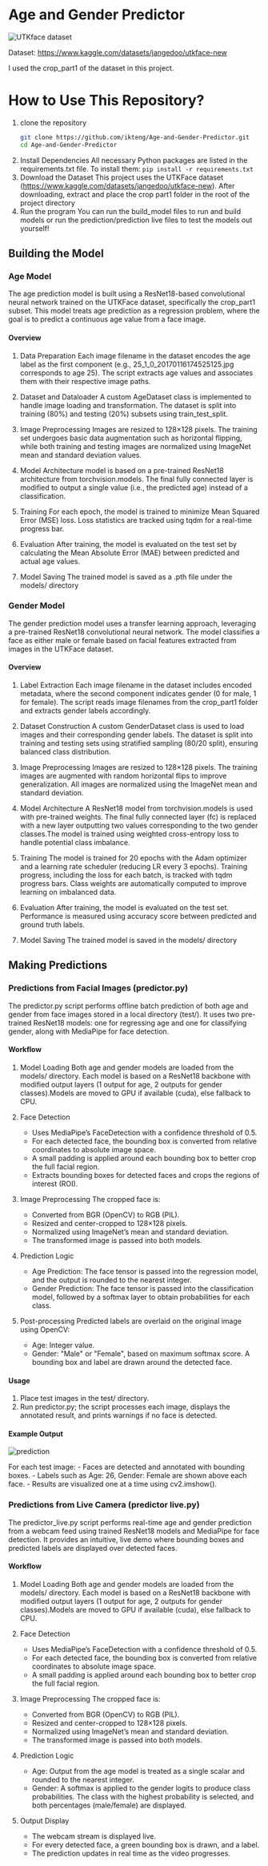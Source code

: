 # Age and Gender Predictor


![UTKface dataset](https://github.com/ikteng/Age-and-Gender-Predictor/blob/aea2f51ddd94cc3d3abf2e661136da0e00d76730/media/Screenshot%202024-05-21%20113638.png)

Dataset: https://www.kaggle.com/datasets/jangedoo/utkface-new

I used the crop_part1 of the dataset in this project.

# How to Use This Repository?
1. clone the repository
    ```bash
    git clone https://github.com/ikteng/Age-and-Gender-Predictor.git
    cd Age-and-Gender-Predictor
    ```
2. Install Dependencies
    All necessary Python packages are listed in the requirements.txt file. To install them: `pip install -r requirements.txt`
3. Download the Dataset
    This project uses the UTKFace dataset (https://www.kaggle.com/datasets/jangedoo/utkface-new). After downloading, extract and place the crop part1 folder in the root of the project directory
4. Run the program
    You can run the build_model files to run and build models or run the prediction/prediction live files to test the models out yourself!

## Building the Model

### Age Model
The age prediction model is built using a ResNet18-based convolutional neural network trained on the UTKFace dataset, specifically the crop_part1 subset. This model treats age prediction as a regression problem, where the goal is to predict a continuous age value from a face image.

#### Overview
1. Data Preparation
    Each image filename in the dataset encodes the age label as the first component (e.g., 25_1_0_20170116174525125.jpg corresponds to age 25). The script extracts age values and associates them with their respective image paths.

2. Dataset and Dataloader
    A custom AgeDataset class is implemented to handle image loading and transformation. The dataset is split into training (80%) and testing (20%) subsets using train_test_split.

3. Image Preprocessing
    Images are resized to 128×128 pixels. The training set undergoes basic data augmentation such as horizontal flipping, while both training and testing images are normalized using ImageNet mean and standard deviation values.

4. Model Architecture
     model is based on a pre-trained ResNet18 architecture from torchvision.models. The final fully connected layer is modified to output a single value (i.e., the predicted age) instead of a classification.

5. Training
    For each epoch, the model is trained to minimize Mean Squared Error (MSE) loss. Loss statistics are tracked using tqdm for a real-time progress bar.

6. Evaluation
    After training, the model is evaluated on the test set by calculating the Mean Absolute Error (MAE) between predicted and actual age values.

7. Model Saving
    The trained model is saved as a .pth file under the models/ directory

### Gender Model
The gender prediction model uses a transfer learning approach, leveraging a pre-trained ResNet18 convolutional neural network. The model classifies a face as either male or female based on facial features extracted from images in the UTKFace dataset.

#### Overview
1. Label Extraction
    Each image filename in the dataset includes encoded metadata, where the second component indicates gender (0 for male, 1 for female). The script reads image filenames from the crop_part1 folder and extracts gender labels accordingly.

2. Dataset Construction
A custom GenderDataset class is used to load images and their corresponding gender labels. The dataset is split into training and testing sets using stratified sampling (80/20 split), ensuring balanced class distribution.

3. Image Preprocessing
    Images are resized to 128×128 pixels. The training images are augmented with random horizontal flips to improve generalization. All images are normalized using the ImageNet mean and standard deviation.

4. Model Architecture
    A ResNet18 model from torchvision.models is used with pre-trained weights. The final fully connected layer (fc) is replaced with a new layer outputting two values corresponding to the two gender classes.The model is trained using weighted cross-entropy loss to handle potential class imbalance.

5. Training
    The model is trained for 20 epochs with the Adam optimizer and a learning rate scheduler (reducing LR every 3 epochs).
    Training progress, including the loss for each batch, is tracked with tqdm progress bars.
    Class weights are automatically computed to improve learning on imbalanced data.

6. Evaluation
    After training, the model is evaluated on the test set. Performance is measured using accuracy score between predicted and ground truth labels.

7. Model Saving
    The trained model is saved in the models/ directory


## Making Predictions

### Predictions from Facial Images (predictor.py)
The predictor.py script performs offline batch prediction of both age and gender from face images stored in a local directory (test/). It uses two pre-trained ResNet18 models: one for regressing age and one for classifying gender, along with MediaPipe for face detection.

#### Workflow
1. Model Loading
    Both age and gender models are loaded from the models/ directory. Each model is based on a ResNet18 backbone with modified output layers (1 output for age, 2 outputs for gender classes).Models are moved to GPU if available (cuda), else fallback to CPU.

2. Face Detection
    - Uses MediaPipe’s FaceDetection with a confidence threshold of 0.5.
    - For each detected face, the bounding box is converted from relative coordinates to absolute image space.
    - A small padding is applied around each bounding box to better crop the full facial region.
    - Extracts bounding boxes for detected faces and crops the regions of interest (ROI).

3. Image Preprocessing
    The cropped face is:
    - Converted from BGR (OpenCV) to RGB (PIL).
    - Resized and center-cropped to 128×128 pixels.
    - Normalized using ImageNet’s mean and standard deviation.
    - The transformed image is passed into both models.

4. Prediction Logic
    - Age Prediction: The face tensor is passed into the regression model, and the output is rounded to the nearest integer.
    - Gender Prediction: The face tensor is passed into the classification model, followed by a softmax layer to obtain probabilities for each class.

5. Post-processing
    Predicted labels are overlaid on the original image using OpenCV:
    - Age: Integer value.
    - Gender: "Male" or "Female", based on maximum softmax score.
    A bounding box and label are drawn around the detected face.

#### Usage
1. Place test images in the test/ directory.
2. Run predictor.py; the script processes each image, displays the annotated result, and prints warnings if no face is detected.

#### Example Output
![prediction](https://github.com/ikteng/Age-and-Gender-Predictor/blob/aea2f51ddd94cc3d3abf2e661136da0e00d76730/media/Screenshot%202024-05-21%20114127.png)

For each test image:
    - Faces are detected and annotated with bounding boxes.
    - Labels such as Age: 26, Gender: Female are shown above each face.
    - Results are visualized one at a time using cv2.imshow().

### Predictions from Live Camera (predictor live.py)
The predictor_live.py script performs real-time age and gender prediction from a webcam feed using trained ResNet18 models and MediaPipe for face detection. It provides an intuitive, live demo where bounding boxes and predicted labels are displayed over detected faces.

#### Workflow
1. Model Loading
    Both age and gender models are loaded from the models/ directory. Each model is based on a ResNet18 backbone with modified output layers (1 output for age, 2 outputs for gender classes).Models are moved to GPU if available (cuda), else fallback to CPU.

2. Face Detection
    - Uses MediaPipe’s FaceDetection with a confidence threshold of 0.5.
    - For each detected face, the bounding box is converted from relative coordinates to absolute image space.
    - A small padding is applied around each bounding box to better crop the full facial region.

3. Image Preprocessing
    The cropped face is:
    - Converted from BGR (OpenCV) to RGB (PIL).
    - Resized and center-cropped to 128×128 pixels.
    - Normalized using ImageNet’s mean and standard deviation.
    - The transformed image is passed into both models.

4. Prediction Logic
    - Age: Output from the age model is treated as a single scalar and rounded to the nearest integer.
    - Gender: A softmax is applied to the gender logits to produce class probabilities. The class with the highest probability is selected, and both percentages (male/female) are displayed.

5. Output Display
    - The webcam stream is displayed live.
    - For every detected face, a green bounding box is drawn, and a label.
    - The prediction updates in real time as the video progresses.